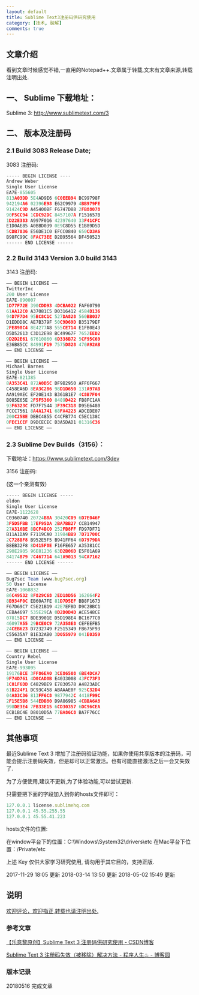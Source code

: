 ```yaml
---
layout: default
title: Sublime Text3注册码供研究使用
category: [技术, 破解]
comments: true
---
```


## 文章介绍
看到文章时候感觉不错,一直用的Notepad++.文章属于转载,文末有文章来源,转载注明出处.


## 一、 Sublime 下载地址：

Sublime 3:    <http://www.sublimetext.com/3>

## 二、 版本及注册码

### 2.1 Build 3083 Release Date;

3083 注册码:
``` js
----- BEGIN LICENSE ----  
Andrew Weber  
Single User License  
EA7E-855605  
813A03DD 5E4AD9E6 6C0EEB94 BC99798F  
942194A6 02396E98 E62C9979 4BB979FE  
91424C9D A45400BF F6747D88 2FB88078  
90F5CC94 1CDC92DC 8457107A F151657B  
1D22E383 A997F016 42397640 33F41CFC  
E1D0AE85 A0BBD039 0E9C8D55 E1B89D5D  
5CDB7036 E56DE1C0 EFCC0840 650CD3A6  
B98FC99C 8FAC73EE D2B95564 DF450523  
------ END LICENSE ------ 
```

### 2.2 Build 3143 Version 3.0 build 3143

3143 注册码:
``` js
—– BEGIN LICENSE —–  
TwitterInc  
200 User License  
EA7E-890007  
1D77F72E 390CDD93 4DCBA022 FAF60790  
61AA12C0 A37081C5 D0316412 4584D136  
94D7F7D4 95BC8C1C 527DA828 560BB037  
D1EDDD8C AE7B379F 50C9D69D B35179EF  
2FE898C4 8E4277A8 555CE714 E1FB0E43  
D5D52613 C3D12E98 BC49967F 7652EED2  
9D2D2E61 67610860 6D338B72 5CF95C69  
E36B85CC 84991F19 7575D828 470A92AB  
—— END LICENSE ——  
```
``` js
—– BEGIN LICENSE —–  
Michael Barnes  
Single User License  
EA7E-821385  
8A353C41 872A0D5C DF9B2950 AFF6F667  
C458EA6D 8EA3C286 98D1D650 131A97AB  
AA919AEC EF20E143 B361B1E7 4C8B7F04  
B085E65E 2F5F5360 8489D422 FB8FC1AA  
93F6323C FD7F7544 3F39C318 D95E6480  
FCCC7561 8A4A1741 68FA4223 ADCEDE07  
200C25BE DBBC4855 C4CFB774 C5EC138C  
0FEC1CEF D9DCECEC D3A5DAD1 01316C36  
—— END LICENSE ——  
```

### 2.3 Sublime Dev Builds（3156）： 

下载地址：<https://www.sublimetext.com/3dev>

3156 注册码:

(这一个亲测有效)
``` js
----- BEGIN LICENSE -----  
eldon  
Single User License  
EA7E-1122628  
C0360740 20724B8A 30420C09 6D7E046F  
3F5D5FBB 17EF95DA 2BA7BB27 CCB14947  
27A316BE 8BCF4BC0 252FB8FF FD97DF71  
B11A1DA9 F7119CA0 31984BB9 7D71700C  
2C728BF8 B952E5F5 B941FF64 6D7979DA  
B8EB32F8 8D415F8E F16FE657 A35381CC  
290E2905 96E81236 63D2B06D E5F01A69  
84174B79 7C467714 641A9013 94CA7162  
------ END LICENSE ------  
```

``` js
—– BEGIN LICENSE —–  
Bug7sec Team (www.bug7sec.org)  
50 User License  
EA7E-1068832  
86C49532 8F829C68 2ED18D56 162664F2  
8B934F0C EB60A7FE 81D7D5EF BB8F1673  
F67D69C7 C5E21B19 42E7EFBD D9C2BBC1  
CEBA4697 535E29CA 0D2D0D4D ACE548CE  
07815DC7 BDE3901E D5D198E4 BC1677C0  
46097A55 29BCE0C9 72A358E8 CEFEEFB5  
24CEB623 D7232749 F2515349 FB675F93  
C55635A7 B1E32AB0 3D055979 041E0359  
—— END LICENSE ——  
``` 

``` js
—– BEGIN LICENSE —–  
Country Rebel  
Single User License  
EA7E-993095  
19176BCE 3FF86EA0 3CE86508 6BE4DCA7  
9F74D761 4D0CAD8B E4033008 43FC73F3  
1C01F6DD C4829BE9 E7830578 A4823ADC  
61B224F1 DC93C458 ABAAAE0F 925C32D4  
04A83C36 813FF6C8 9877942C 4418F99C  
2F15E5B8 544EDB80 D9A86985 4CBBA6A8  
998DE3E4 7FB33E15 6CD30357 6DC96CEA  
ECB1BC4E D8010D5A 77BA86C8 BA7F76CC  
—— END LICENSE —— 
```





## 其他事项

最近Sublime Text 3 增加了注册码验证功能，如果你使用共享版本的注册码，可能会提示注册码失效，但是却可以正常激活。也有可能直接激活之后一会又失效了.

为了方便使用,建议不更新,为了体验功能,可以尝试更新.

只需要把下面的字段加入到你的hosts文件即可：

``` js
127.0.0.1 license.sublimehq.com
127.0.0.1 45.55.255.55
127.0.0.1 45.55.41.223
```
hosts文件的位置:

在window平台下的位置：C:\Windows\System32\drivers\etc
在Mac平台下位置：/Private/etc


上述 Key 仅供大家学习研究使用, 请勿用于其它目的，支持正版.


2017-11-29 18:05 更新
2018-03-14 13:50 更新
2018-05-02 15:49 更新


## 说明


[欢迎评论，欢迎指正,转载也请注明出处.]()

### 参考文章

[【乐意黎原创】Sublime Text 3 注册码供研究使用 - CSDN博客](https://blog.csdn.net/aerchi/article/details/41077613)

[Sublime Text 3 注册码失效（被移除）解决方法 - 程序人生♨︎ - 博客园](https://www.cnblogs.com/springwind2006/p/8973096.html)

### 版本记录

20180516 完成文章